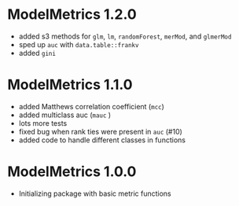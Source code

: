 # ModelMetrics 1.2.0

* added s3 methods for `glm`, `lm`, `randomForest`, `merMod`, and `glmerMod`
* sped up `auc` with `data.table::frankv`
* added `gini`

# ModelMetrics 1.1.0

* added Matthews correlation coefficient (`mcc`)
* added multiclass auc (`mauc` )
* lots more tests
* fixed bug when rank ties were present in `auc` (#10)
* added code to handle different classes in functions


# ModelMetrics 1.0.0
* Initializing package with basic metric functions
